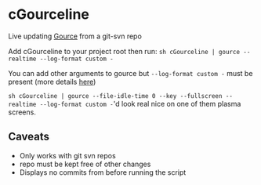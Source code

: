cGourceline
===========

Live updating [Gource](http://code.google.com/p/gource/) from a git-svn repo

Add cGourceline to your project root then run: 
`sh cGourceline | gource --realtime --log-format custom -`

You can add other arguments to gource but `--log-format custom -` must be present (more details [here](http://code.google.com/p/gource/wiki/CustomLogFormat))

`sh cGourceline | gource --file-idle-time 0 --key --fullscreen --realtime --log-format custom -`'d look real nice on one of them plasma screens.

Caveats
-------

- Only works with git svn repos
- repo must be kept free of other changes
- Displays no commits from before running the script
